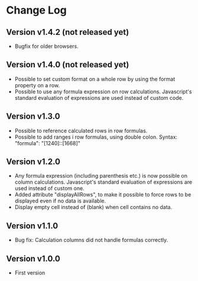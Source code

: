 # Change Log

## Version v1.4.2 (not released yet)
* Bugfix for older browsers.

## Version v1.4.0 (not released yet)
* Possible to set custom format on a whole row by using the format property on a row.
* Possible to use any formula expression on row calculations. Javascript's standard evaluation of expressions are used instead of custom code.

## Version v1.3.0
* Possible to reference calculated rows in row formulas.
* Possible to add ranges i row formulas, using double colon. Syntax: "formula": "[1240]::[1668]"

## Version v1.2.0
* Any formula expression (including parenthesis etc.) is now possible on column calculations. Javascript's standard evaluation of expressions are used instead of custom one.
* Added attribute "displayAllRows", to make it possible to force rows to be displayed even if no data is available.
* Display empty cell instead of (blank) when cell contains no data.

## Version v1.1.0
* Bug fix: Calculation columns did not handle formulas correctly.

## Version v1.0.0
* First version
